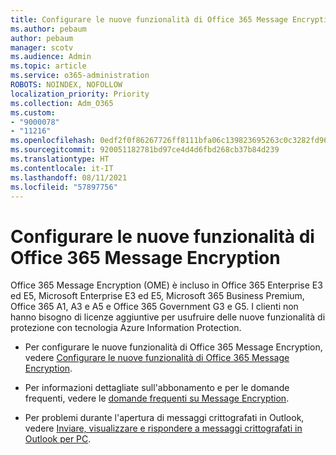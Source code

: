 ```yaml
---
title: Configurare le nuove funzionalità di Office 365 Message Encryption
ms.author: pebaum
author: pebaum
manager: scotv
ms.audience: Admin
ms.topic: article
ms.service: o365-administration
ROBOTS: NOINDEX, NOFOLLOW
localization_priority: Priority
ms.collection: Adm_O365
ms.custom:
- "9000078"
- "11216"
ms.openlocfilehash: 0edf2f0f86267726ff8111bfa06c139823695263c0c3282fd96af0623f91cbaf
ms.sourcegitcommit: 920051182781bd97ce4d4d6fbd268cb37b84d239
ms.translationtype: HT
ms.contentlocale: it-IT
ms.lasthandoff: 08/11/2021
ms.locfileid: "57897756"
---
```

# <a name="set-up-new-ome-capabilities"></a>Configurare le nuove funzionalità di Office 365 Message Encryption

Office 365 Message Encryption (OME) è incluso in Office 365 Enterprise E3 ed E5, Microsoft Enterprise E3 ed E5, Microsoft 365 Business Premium, Office 365 A1, A3 e A5 e Office 365 Government G3 e G5. I clienti non hanno bisogno di licenze aggiuntive per usufruire delle nuove funzionalità di protezione con tecnologia Azure Information Protection. 

- Per configurare le nuove funzionalità di Office 365 Message Encryption, vedere [Configurare le nuove funzionalità di Office 365 Message Encryption](https://docs.microsoft.com/microsoft-365/compliance/set-up-new-message-encryption-capabilities).

- Per informazioni dettagliate sull'abbonamento e per le domande frequenti, vedere le [domande frequenti su Message Encryption](https://docs.microsoft.com/microsoft-365/compliance/ome-faq#what-subscriptions-do-i-need-to-use-the-new-ome-capabilities-).

- Per problemi durante l'apertura di messaggi crittografati in Outlook, vedere [Inviare, visualizzare e rispondere a messaggi crittografati in Outlook per PC](https://support.microsoft.com/en-us/topic/send-view-and-reply-to-encrypted-messages-in-outlook-for-pc-eaa43495-9bbb-4fca-922a-df90dee51980?ui=en-us&rs=en-us&ad=us).